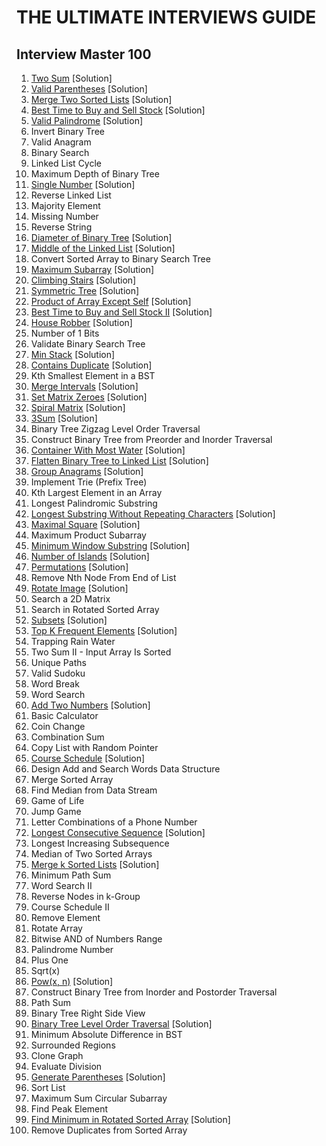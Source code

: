 # THE ULTIMATE INTERVIEWS GUIDE  
## Interview Master 100

1. [Two Sum](#) [Solution]  
2. [Valid Parentheses](#) [Solution]  
3. [Merge Two Sorted Lists](#) [Solution]  
4. [Best Time to Buy and Sell Stock](#) [Solution]  
5. [Valid Palindrome](#) [Solution]  
6. Invert Binary Tree  
7. Valid Anagram  
8. Binary Search  
9. Linked List Cycle  
10. Maximum Depth of Binary Tree  
11. [Single Number](#) [Solution]  
12. Reverse Linked List  
13. Majority Element  
14. Missing Number  
15. Reverse String  
16. [Diameter of Binary Tree](#) [Solution]  
17. [Middle of the Linked List](#) [Solution]  
18. Convert Sorted Array to Binary Search Tree  
19. [Maximum Subarray](#) [Solution]  
20. [Climbing Stairs](#) [Solution]  
21. [Symmetric Tree](#) [Solution]  
22. [Product of Array Except Self](#) [Solution]  
23. [Best Time to Buy and Sell Stock II](#) [Solution]  
24. [House Robber](#) [Solution]  
25. Number of 1 Bits  
26. Validate Binary Search Tree  
27. [Min Stack](#) [Solution]  
28. [Contains Duplicate](#) [Solution]  
29. Kth Smallest Element in a BST  
30. [Merge Intervals](#) [Solution]  
31. [Set Matrix Zeroes](#) [Solution]  
32. [Spiral Matrix](#) [Solution]  
33. [3Sum](#) [Solution]  
34. Binary Tree Zigzag Level Order Traversal  
35. Construct Binary Tree from Preorder and Inorder Traversal  
36. [Container With Most Water](#) [Solution]  
37. [Flatten Binary Tree to Linked List](#) [Solution]  
38. [Group Anagrams](#) [Solution]  
39. Implement Trie (Prefix Tree)  
40. Kth Largest Element in an Array  
41. Longest Palindromic Substring  
42. [Longest Substring Without Repeating Characters](#) [Solution]  
43. [Maximal Square](#) [Solution]  
44. Maximum Product Subarray  
45. [Minimum Window Substring](#) [Solution]  
46. [Number of Islands](#) [Solution]  
47. [Permutations](#) [Solution]  
48. Remove Nth Node From End of List  
49. [Rotate Image](#) [Solution]  
50. Search a 2D Matrix  
51. Search in Rotated Sorted Array  
52. [Subsets](#) [Solution]  
53. [Top K Frequent Elements](#) [Solution]  
54. Trapping Rain Water  
55. Two Sum II - Input Array Is Sorted  
56. Unique Paths  
57. Valid Sudoku  
58. Word Break  
59. Word Search  
60. [Add Two Numbers](#) [Solution]  
61. Basic Calculator  
62. Coin Change  
63. Combination Sum  
64. Copy List with Random Pointer  
65. [Course Schedule](#) [Solution]  
66. Design Add and Search Words Data Structure  
67. Merge Sorted Array  
68. Find Median from Data Stream  
69. Game of Life  
70. Jump Game  
71. Letter Combinations of a Phone Number  
72. [Longest Consecutive Sequence](#) [Solution]  
73. Longest Increasing Subsequence  
74. Median of Two Sorted Arrays  
75. [Merge k Sorted Lists](#) [Solution]  
76. Minimum Path Sum  
77. Word Search II  
78. Reverse Nodes in k-Group  
79. Course Schedule II  
80. Remove Element  
81. Rotate Array  
82. Bitwise AND of Numbers Range  
83. Palindrome Number  
84. Plus One  
85. Sqrt(x)  
86. [Pow(x, n)](#) [Solution]  
87. Construct Binary Tree from Inorder and Postorder Traversal  
88. Path Sum  
89. Binary Tree Right Side View  
90. [Binary Tree Level Order Traversal](#) [Solution]  
91. Minimum Absolute Difference in BST  
92. Surrounded Regions  
93. Clone Graph  
94. Evaluate Division  
95. [Generate Parentheses](#) [Solution]  
96. Sort List  
97. Maximum Sum Circular Subarray  
98. Find Peak Element  
99. [Find Minimum in Rotated Sorted Array](#) [Solution]  
100. Remove Duplicates from Sorted Array  